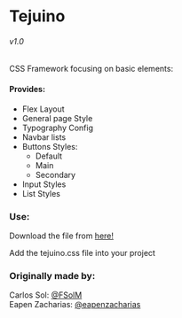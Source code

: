 # Tejuino
###### v1.0
CSS Framework focusing on basic elements:

#### Provides:
<ul>
  <li>Flex Layout</li>
  <li>General page Style</li>
  <li>Typography Config</li>
  <li>Navbar lists</li>
  <li>Buttons Styles:
    <ul>
      <li>Default</li>
      <li>Main</li>
      <li>Secondary</li>
    </ul>
  </li>
  <li>Input Styles</li>
  <li>List Styles</li>
</ul>

### Use:
Download the file from <a href="https://drive.google.com/file/d/1oIrjDEyn02aujXG8g4lAgpazc6PUE9RQ/view?usp=sharing">here!</a>

Add the tejuino.css file into your project

### Originally made by:
Carlos Sol: <a href="https://github.com/FSolM">@FSolM</a><br>
Eapen Zacharias: <a href="https://github.com/eapenzacharias">@eapenzacharias</a>
